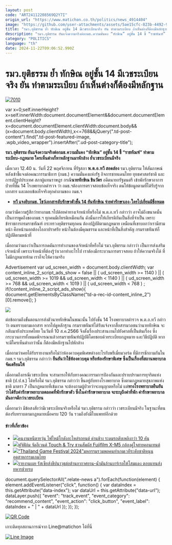```yaml
---
layout: post
code: "ART24112208569Q2Y7I"
origin_url: "https://www.matichon.co.th/politics/news_4914404"
image: "https://github.com/user-attachments/assets/5ae15cfc-823b-4492-9be1-587711a785ae"
title: "รมว.ยุติธรรม ย้ำ ทักษิณ อยู่ชั้น 14 มีเวชระเบียนจริง ยัน ทำตามระเบียบ ถ้าเห็นต่างก็ต้องมีหลักฐาน"
description: "รมว.ยุติธรรม ยันแจ้งความจริงต่อกมธ.ความมั่นคง “ทักษิณ” อยู่ชั้น 14 ชี้ “ราชทัณฑ์” ทำตามระเบียบ-กฎหมาย ใครเห็นต่างก็หาหลักฐานมาหักล้าง ย้ำเวชระเบียนมีจริง"
category: "POLITICS"
language: "th"
date: 2024-11-22T09:06:52.990Z
---
```


# รมว.ยุติธรรม ย้ำ ทักษิณ อยู่ชั้น 14 มีเวชระเบียนจริง ยัน ทำตามระเบียบ ถ้าเห็นต่างก็ต้องมีหลักฐาน

[![](https://www.matichon.co.th/wp-content/uploads/2024/11/7010.jpg "7010")](https://www.matichon.co.th/wp-content/uploads/2024/11/7010.jpg)

var x=0;self.innerHeight?x=self.innerWidth:document.documentElement&&document.documentElement.clientHeight?x=document.documentElement.clientWidth:document.body&&(x=document.body.clientWidth),x<=768&&jQuery(".td-post-content").find(".td-post-featured-image, .wpb\_video\_wrapper").insertAfter(".ud-post-category-title");

**รมว.ยุติธรรม ยันแจ้งความจริงต่อกมธ.ความมั่นคง “ทักษิณ” อยู่ชั้น 14 ชี้ “ราชทัณฑ์” ทำตามระเบียบ-กฎหมาย ใครเห็นต่างก็หาหลักฐานมาหักล้าง ย้ำเวชระเบียนมีจริง**

เมื่อเวลา 12.40 น. วันที่ 22 พฤศจิกายน ที่รัฐสภา **พ.ต.อ.ทวี สอดส่อง** รมว.ยุติธรรม ให้สัมภาษณ์หลังเข้าชี้แจงต่อคณะกรรมาธิการ (กมธ.) ความมั่นคงแห่งรัฐ กิจการชายแดนไทย ยุทธศาสตร์ชาติ และการปฏิรูปประเทศ สภาผู้แทนราษฎร กรณี**นายทักษิณ ชินวัตร** อดีตนายกรัฐมนตรี เข้าพักรักษาอาการป่วยที่ชั้น 14 โรงพยาบาลตำรวจ ว่า กมธ.ฯต้องการตรวจสอบข้อเท็จจริง ตนให้ข้อมูลตามที่ได้รับรู้จากเอกสาร และตอบข้อเท็จจริงทุกคำถามของ กมธ.ฯ

*   **[ทวี แจงยิบกมธ. โชว์เอกสารลับรักษาตัวชั้น 14 ยันทักษิณ จ่ายค่ารักษาเอง-ใครไปเยี่ยมมีชื่อหมด](https://www.matichon.co.th/politics/news_4914283)**

ถามว่ามีความรู้สึกว่าทางกมธ.ฯไปด้อยค่าทางเจ้าหน้าที่หรือไม่ พ.ต.อ.ทวี กล่าวว่า อาจไม่ถึงขนาดนั้น เป็นการพูดถึงของกมธ.ฯ ทุกคนมีเกียรติเหมือนกัน ดังนั้นการให้เกียรติกันเป็นสิ่งที่จำเป็น เพราะข้าราชการกรมราชทัณฑ์ กระทรวงยุติธรรมทุกคน ต้องปฏิบัติตามกฎหมาย เหมือนที่เขาบอกว่าเรามีสามหน้า คือหน้านอกต้องโอภาปราศรัย หน้าในต้องมีคุณธรรม และหน้าที่เป็นสิ่งสำคัญ กรมราชทัณฑ์ก็ปฏิบัติตามหน้าที่

เมื่อถามว่ามองว่าเป็นการกดดันการทำงานของเจ้าหน้าที่หรือไม่ รมว.ยุติธรรม กล่าวว่า เป็นการส่งเสริมเจ้าหน้าที่ เพราะเจ้าหน้าที่ต้องรู้ว่าเวลาทำอะไรไป เราต้องมีกระบวนการตรวจสอบ ถ้าให้ความจริงได้ ที่ไม่มีกฎหมายห้าม เราก็จะให้ความจริง

Advertisement var ud\_screen\_width = document.body.clientWidth; var content\_inline\_2\_script\_ads\_show = false || ( ud\_screen\_width >= 1140 ) || ( ud\_screen\_width >= 1019 && ud\_screen\_width < 1140 ) || ( ud\_screen\_width >= 768 && ud\_screen\_width < 1019 ) || ( ud\_screen\_width < 768 ) ; if(!content\_inline\_2\_script\_ads\_show){ document.getElementsByClassName("td-a-rec-id-content\_inline\_2")\[0\].remove(); }

![](https://www.matichon.co.th/wp-content/uploads/2024/11/S__50880566_0.jpg)

ต่อข้อถามถึงขั้นตอนการส่งตัวนายทักษิณในขณะนั้น ไปยังชั้น 14 โรงพยาบาลตำรวจ พ.ต.อ.ทวี กล่าวว่า ตนทราบตามเอกสาร หากไปดูหลักฐาน กรมราชทัณฑ์ได้รับแจ้งจากสื่อสารมวลชนว่านายทักษิณ จะกลับมายังประเทศไทย ในวันที่ 10 ส.ค.2566 จึงตั้งเรื่องประสานงานไปยังศาลที่เป็นต้นเรื่อง ซึ่งกระบวนการทั้งหมดพิจารณาแล้วกรมราชทัณฑ์ปฏิบัติโดยชอบด้วยระเบียบกฎหมาย และวิธีปฏิบัติ หากจะมีใครเห็นต่างกว่านั้น ก็ต้องมีหลักฐานไปหักล้าง

เมื่อถามว่าเคยได้รับรายงานหรือไม่ว่าห้องควบคุมพิเศษต่างอะไรกับพรีเมี่ยมวอร์ด ที่มีการซักถามกันในกมธ.ฯ รมว.ยุติธรรม กล่าวว่า **ยืนยันว่าใช้ห้องควบคุม หรือห้องรักษาพิเศษ ซึ่งเป็นเรื่องที่สถานพยาบาลจัดเตรียมให้**

เมื่อถามถึงกรณีเวชระเบียน จะสามารถให้กับทางคณะกรรมการป้องกันและปราบปรามการทุจริตแห่งชาติ (ป.ป.ช.) ได้หรือไม่ รมว.ยุติธรรม กล่าวว่า ขึ้นอยู่กับทางโรงพยาบาล ซึ่งตามกฎหมายสุขภาพแห่งชาติ มาตรา 7 เป็นกฎหมายที่เข้มงวด จะต้องถามผู้ป่วยว่าจะอนุญาตหรือไม่ แต่**ทางโรงพยาบาลยืนยันว่าได้รับค่ารักษาพยาบาลตลอดที่พักรักษาตัว ซึ่งในค่ารักษาพยาบาล จะระบุถึงค่าที่พัก ค่ารักษาพยาบาล มันอาจดีกว่าเวชระเบียน**

เมื่อถามว่า มีข้อสงสัยว่ามีเวชระเบียนจริงหรือไม่ รมว.ยุติธรรม กล่าวว่า เวชระเบียนมีจริง ในฐานะที่ตนต้องรับทราบตามกฎหมายเมื่อครบ 120 วัน รวมถึงยังมีใบแพทย์อีกด้วย

#### ข่าวที่เกี่ยวข้อง

*   [![](https://www.matichon.co.th/wp-content/uploads/2024/11/firemai1-2.jpg)คนงานหนีตายวุ่น ไฟไหม้โกดังอะไหล่รถยนต์ ด่านช้าง ระดมรถดับเพลิงกว่า 10 คัน](https://www.matichon.co.th/region/news_4914489)
*   [![](https://www.matichon.co.th/wp-content/uploads/2024/11/2_Fujifilm-X-M5.jpg)ฟูจิฟิล์ม จัดอีเวนต์ Touch & Try ชวนสัมผัส Fujifilm X-M5 กล้องคู่ใจสายคอนเทนต์](https://www.matichon.co.th/lifestyle/tech/news_4914472)
*   [![](https://www.matichon.co.th/wp-content/uploads/2024/11/11-193.jpg)“Thailand Game Festival 2024”มหกรรมรวมพลคนทำเกมเวทีระดับชาติหนุนอุตสาหกรรมเกมไทย](https://www.matichon.co.th/publicize/news_4914502)
*   [![](https://www.matichon.co.th/wp-content/uploads/2024/11/AP24326189239982-728.jpg)รายงานเผย รัสเซียส่งขีปนาวุธต่อต้านอากาศยาน-น้ำมันล้านบาร์เรลให้โสมแดง ตอบแทนส่งทหารช่วยรบ](https://www.matichon.co.th/foreign/news_4914490)

document.querySelectorAll(".relate-news a").forEach(function(element) { element.addEventListener("click", function() { var dataIndex = this.getAttribute("data-index"); var dataUrl = this.getAttribute("data-url"); dataLayer.push({ "event": "track\_event", "event\_category": "recommend\_content", "event\_action": "click\_button", "event\_label": dataIndex + " | " + dataUrl }); }); });

[![QR Code](https://www.matichon.co.th/wp-content/uploads/2023/07/wob1371z.jpg)](https://lin.ee/ht0nDxX)

เกาะติดทุกสถานการณ์จาก Line@matichon ได้ที่นี่

[![Line Image](https://www.matichon.co.th/wp-content/uploads/2023/07/th.png)](https://lin.ee/ht0nDxX)